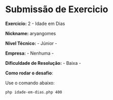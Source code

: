 # Submissão de Exercicio

**Exercicio:** 2 - Idade em Dias

**Nickname:** aryangomes

**Nível Técnico:** - Júnior -

**Empresa:** - Nenhuma -

**Dificuldade de Resolução:** - Baixa -

**Como rodar o desafio**:

Use o comando abaixo:

```bash
php idade-em-dias.php 400
```
